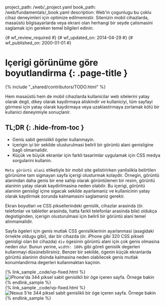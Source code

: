 project_path: /web/_project.yaml
book_path: /web/fundamentals/_book.yaml
description: Web'in çogunlugu bu çoklu cihaz deneyimleri için optimize edilmemistir. Sitenizin mobil cihazlarda, masaüstü bilgisayarlarda veya ekrani olan herhangi bir seyde çalismasini saglamak için gereken temel bilgileri edinin.

{# wf_review_required #}
{# wf_updated_on: 2014-04-29 #}
{# wf_published_on: 2000-01-01 #}

# Içerigi görünüme göre boyutlandirma {: .page-title }

{% include "_shared/contributors/TODO.html" %}


Hem masaüstü hem de mobil cihazlarda kullanicilar web sitelerini yatay olarak degil, dikey olarak kaydirmaya aliskindir ve kullaniciyi, tüm sayfayi görmesi için yatay olarak kaydirmaya veya uzaklastirmaya zorlamak kötü bir kullanici deneyimiyle sonuçlanir.


## TL;DR {: .hide-from-toc }
- Genis sabit genislikli ögeler kullanmayin.
- Içerigin iyi bir sekilde olusturulmasi belirli bir görüntü alani genisligine bagli olmamalidir.
- Küçük ve büyük ekranlar için farkli tasarimlar uygulamak için CSS medya sorgularini kullanin.


`Meta görüntü alani` etiketiyle bir mobil site gelistirirken yanlislikla belirtilen görünüme tam sigmayan sayfa içerigi olusturmak kolaydir. Örnegin, görüntü alanindan daha genis bir ene sahip olarak görüntülenen bir resim, görüntü alaninin yatay olarak kaydirilmasina neden olabilir. Bu içerigi, görüntü alaninin genisligi içine sigacak sekilde ayarlamaniz ve kullanicinin yatay olarak kaydirmak zorunda kalmamasini saglamaniz gerekir.

Ekran boyutlari ve CSS piksellerindeki genislik, cihazlar arasinda (ör. telefonlar ve tabletler arasinda, hatta farkli telefonlar arasinda bile) oldukça degistiginden, içerigin olusturulmasi için belirli bir görüntü alani temel alinmamalidir.

Sayfa ögeleri için genis mutlak CSS genisliklerinin ayarlanmasi (asagidaki örnekte oldugu gibi), dar bir cihazda (ör. iPhone gibi 320 CSS pikseli genisligi olan bir cihazda) `div` ögesinin görüntü alani için çok genis olmasina neden olur. Bunun yerine, `width: 100%` gibi göreli genislik degerleri kullanmayi düsünebilirsiniz.  Benzer bir sekilde, ögenin küçük ekranlarda görüntü alaninin disinda kalmasina neden olabilecek genis mutlak konumlandirma degerleri kullanmaktan kaçinin.

<div class="mdl-grid">
  <div class="mdl-cell mdl-cell--6--col">
    {% link_sample _code/vp-fixed.html %}
      <img src="imgs/vp-fixed-iph.png" srcset="imgs/vp-fixed-iph.png 1x, imgs/vp-fixed-iph-2x.png 2x"  alt="iPhone'da 344 piksel sabit genislikli bir öge içeren sayfa.">
      Örnege bakin
    {% endlink_sample %}
  </div>

  <div class="mdl-cell mdl-cell--6--col">
    {% link_sample _code/vp-fixed.html %}
      <img src="imgs/vp-fixed-n5.png" srcset="imgs/vp-fixed-n5.png 1x, imgs/vp-fixed-n5-2x.png 2x"  alt="Nexus 5'te 344 piksel sabit genislikli bir öge içeren sayfa.">
      Örnege bakin
    {% endlink_sample %}
  </div>
</div>



